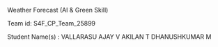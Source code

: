 Weather Forecast (Al & Green Skill)

Team id: S4F_CP_Team_25899

Student Name(s) :
             VALLARASU 
             AJAY V
             AKILAN T
             DHANUSHKUMAR M
